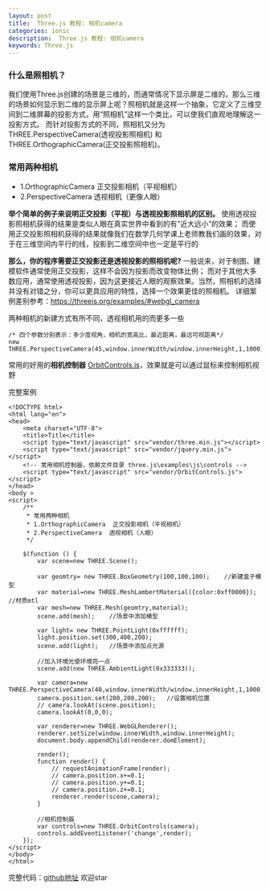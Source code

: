 ```yaml
---
layout: post
title:  Three.js 教程: 相机camera
categories: ionic
description:  Three.js 教程: 相机camera
keywords: Three.js
---
```



### 什么是照相机？
  我们使用Three.js创建的场景是三维的，而通常情况下显示屏是二维的，那么三维的场景如何显示到二维的显示屏上呢？照相机就是这样一个抽象，它定义了三维空间到二维屏幕的投影方式，用“照相机”这样一个类比，可以使我们直观地理解这一投影方式。
     而针对投影方式的不同，照相机又分为THREE.PerspectiveCamera(透视投影照相机) 和 THREE.OrthographicCamera(正交投影照相机)。

### 常用两种相机
  - 1.OrthographicCamera  正交投影相机（平视相机）
 - 2.PerspectiveCamera  透视相机（更像人眼）

**举个简单的例子来说明正交投影（平视）与透视投影照相机的区别。**
使用透视投影照相机获得的结果是类似人眼在真实世界中看到的有“近大远小”的效果；
      而使用正交投影照相机获得的结果就像我们在数学几何学课上老师教我们画的效果，对于在三维空间内平行的线，投影到二维空间中也一定是平行的
     
**那么，你的程序需要正交投影还是透视投影的照相机呢?**
      一般说来，对于制图、建模软件通常使用正交投影，这样不会因为投影而改变物体比例；
      而对于其他大多数应用，通常使用透视投影，因为这更接近人眼的观察效果。当然，照相机的选择并没有对错之分，你可以更具应用的特性，选择一个效果更佳的照相机。
       详细案例差别参考：https://threejs.org/examples/#webgl_camera

两种相机的新建方式有所不同，透视相机用的而更多一些
```
/* 四个参数分别表示：多少度视角，相机的宽高比，最近距离，最远可视距离*/
new THREE.PerspectiveCamera(45,window.innerWidth/window.innerHeight,1,1000);
```

常用的好用的**相机控制器**
[OrbitControls.js](https://github.com/mrdoob/three.js/blob/dev/examples/js/controls/OrbitControls.js)，效果就是可以通过鼠标来控制相机视野


完整案例
```
<!DOCTYPE html>
<html lang="en">
<head>
    <meta charset="UTF-8">
    <title>Title</title>
    <script type="text/javascript" src="vendor/three.min.js"></script>
    <script type="text/javascript" src="vendor/jquery.min.js"></script>
    <!-- 常用相机控制器，依赖文件目录 three.js\examples\js\controls -->
    <script type="text/javascript" src="vendor/OrbitControls.js"></script>
</head>
<body >
<script>
    /**
     * 常用两种相机
     * 1.OrthographicCamera  正交投影相机（平视相机）
     * 2.PerspectiveCamera  透视相机（人眼）
     */

    $(function () {
        var scene=new THREE.Scene();

        var geomtry= new THREE.BoxGeometry(100,100,100);    //新建盒子模型
        var material=new THREE.MeshLambertMaterial({color:0xff0000});   //材质mtl
        var mesh=new THREE.Mesh(geomtry,material);
        scene.add(mesh);    //场景中添加模型

        var light= new THREE.PointLight(0xffffff);
        light.position.set(300,400,200);
        scene.add(light);   //场景中添加点光源

        //加入环境光使环境亮一点
        scene.add(new THREE.AmbientLight(0x333333));

        var camera=new THREE.PerspectiveCamera(40,window.innerWidth/window.innerHeight,1,1000);
        camera.position.set(200,200,200);   //设置相机位置
        // camera.lookAt(scene.position);
        camera.lookAt(0,0,0);

        var renderer=new THREE.WebGLRenderer();
        renderer.setSize(window.innerWidth,window.innerHeight);
        document.body.appendChild(renderer.domElement);

        render();
        function render() {
            // requestAnimationFrame(render);
            // camera.position.x+=0.1;
            // camera.position.y+=0.1;
            // camera.position.z+=0.1;
            renderer.render(scene,camera);
        }

        //相机控制器
        var controls=new THREE.OrbitControls(camera);
        controls.addEventListener('change',render);
    });
</script>
</body>
</html>
```
完整代码：[github地址](https://github.com/xiedajian/xiedajian/blob/master/threejs/demo6-camera.html) 欢迎star
